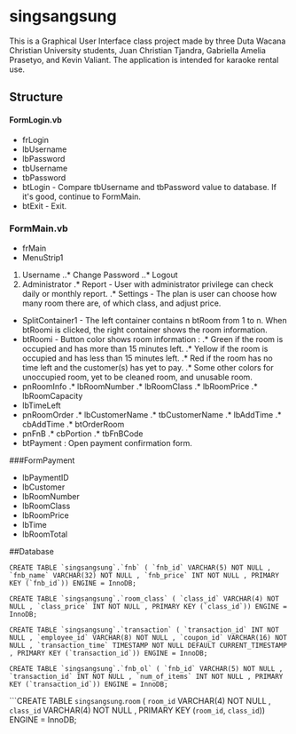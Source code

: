 # singsangsung

This is a Graphical User Interface class project made by three Duta Wacana Christian University students, Juan Christian Tjandra, Gabriella Amelia Prasetyo, and Kevin Valiant. The application is intended for karaoke rental use.

## Structure

#### FormLogin.vb
* frLogin
* lbUsername
* lbPassword
* tbUsername
* tbPassword
* btLogin - Compare tbUsername and tbPassword value to database. If it's good, continue to FormMain. 
* btExit - Exit.

### FormMain.vb
* frMain
* MenuStrip1
1. Username
..* Change Password
..* Logout
2. Administrator
.*	Report - User with administrator privilege can check daily or monthly report.
.* Settings - The plan is user can choose how many room there are, of which class, and adjust price.
* SplitContainer1 - The left container contains n btRoom from 1 to n. When btRoomi is clicked, the right container shows the room information.
* btRoomi - Button color shows room information :
.* Green if the room is occupied and has more than 15 minutes left.
.* Yellow if the room is occupied and has less than 15 minutes left.
.* Red if the room has no time left and the customer(s) has yet to pay.
.* Some other colors for unoccupied room, yet to be cleaned room, and unusable room.
* pnRoomInfo
.* lbRoomNumber
.* lbRoomClass
.* lbRoomPrice
.* lbRoomCapacity
* lbTimeLeft
* pnRoomOrder
.* lbCustomerName
.* tbCustomerName
.* lbAddTime
.* cbAddTime
.* btOrderRoom
* pnFnB
.* cbPortion
.* tbFnBCode
* btPayment : Open payment confirmation form.

###FormPayment
* lbPaymentID
* lbCustomer
* lbRoomNumber
* lbRoomClass
* lbRoomPrice
* lbTime
* lbRoomTotal

##Database
```
CREATE TABLE `singsangsung`.`fnb` ( `fnb_id` VARCHAR(5) NOT NULL , `fnb_name` VARCHAR(32) NOT NULL , `fnb_price` INT NOT NULL , PRIMARY KEY (`fnb_id`)) ENGINE = InnoDB;
```
```
CREATE TABLE `singsangsung`.`room_class` ( `class_id` VARCHAR(4) NOT NULL , `class_price` INT NOT NULL , PRIMARY KEY (`class_id`)) ENGINE = InnoDB;
```
```
CREATE TABLE `singsangsung`.`transaction` ( `transaction_id` INT NOT NULL , `employee_id` VARCHAR(8) NOT NULL , `coupon_id` VARCHAR(16) NOT NULL , `transaction_time` TIMESTAMP NOT NULL DEFAULT CURRENT_TIMESTAMP , PRIMARY KEY (`transaction_id`)) ENGINE = InnoDB;
```
```
CREATE TABLE `singsangsung`.`fnb_ol` ( `fnb_id` VARCHAR(5) NOT NULL , `transaction_id` INT NOT NULL , `num_of_items` INT NOT NULL , PRIMARY KEY (`transaction_id`)) ENGINE = InnoDB;
```
```CREATE TABLE `singsangsung`.`room` ( `room_id` VARCHAR(4) NOT NULL , `class_id` VARCHAR(4) NOT NULL , PRIMARY KEY (`room_id`, `class_id`)) ENGINE = InnoDB;
```
